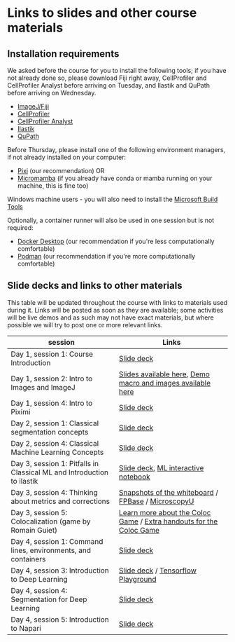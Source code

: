 # Links to slides and other course materials

<!---
Please take our [post-course survey!](https://forms.gle/6BxGjwLDeSf7q47aA)
--->

## Installation requirements

We asked before the course for you to install the following tools; if you have not already done so, please download Fiji right away, CellProfiler and CellProfiler Analyst before arriving on Tuesday, and Ilastik and QuPath before arriving on Wednesday.

- [ImageJ/Fiji](https://fiji.sc/)
- [CellProfiler](https://cellprofiler.org/)
- [CellProfiler Analyst](https://cellprofileranalyst.org/)
- [Ilastik](https://www.ilastik.org/)
- [QuPath](https://qupath.github.io/)

Before Thursday, please install one of the following environment managers, if not already installed on your computer:
- [Pixi](https://pixi.sh/dev/installation/) (our recommendation) OR
- [Micromamba](https://mamba.readthedocs.io/en/latest/installation/micromamba-installation.html#automatic-install) (if you already have conda or mamba running on your machine, this is fine too)

Windows machine users -  you will also need to install the [Microsoft Build Tools](visualstudio.microsoft.com/visual-cpp-build-tools)

Optionally, a container runner will also be used in one session but is not required:
- [Docker Desktop](https://www.docker.com/products/docker-desktop/) (our recommendation if you're less computationally comfortable)
- [Podman](https://podman.io/) (our recommendation if you're more computationally comfortable)

## Slide decks and links to other materials

This table will be updated throughout the course with links to materials used during it. Links will be posted as soon as they are available; some activities will be live demos and as such may not have exact materials, but where possible we will try to post one or more relevant links.


| session | Links |
|----------|-------|
|Day 1, session 1: Course Introduction | [Slide deck](https://docs.google.com/presentation/d/17liBlM8oJoWhG0i_Z8KakW8RXjOD_wrkAtbTTt1qkEY/edit?usp=sharing)|
|Day 1, session 2: Intro to Images and ImageJ | [Slides available here](https://docs.google.com/presentation/d/186pZXoL_ledGe-Gh1-n-6X5cP7sslOYAlcRlkrjPrw8/edit?usp=drive_link), [Demo macro and images available here](https://drive.google.com/drive/folders/1BV7IOCwVzAceacBQl-WKrXpzETakxt_M)| 
|Day 1, session 4: Intro to Piximi| [Slide deck](https://docs.google.com/presentation/d/1jJLj5Vk2_uBtDhMFKgMgT8zpr57pOOUlpkIf5Bz40zE/edit?usp=sharing)|
|Day 2, session 1: Classical segmentation concepts | [Slide deck](https://docs.google.com/presentation/d/1CDie17DZFJwHwfSCKyvUchGZ3lcF4Aa88IdESXeIkaw/edit?slide=id.g372eaedf953_0_104#slide=id.g372eaedf953_0_104)|
|Day 2, session 4: Classical Machine Learning Concepts | [Slide deck](https://docs.google.com/presentation/d/1z8YbI7mHEITIynBhyWxE9ZpU8KB7UxkUF5p3ly6ZzYU/edit?slide=id.p#slide=id.p)|
|Day 3, session 1: Pitfalls in Classical ML and Introduction to ilastik | [Slide deck](https://docs.google.com/presentation/d/1pEwc-odMk9q0byzv1gghN9YH0V1lAK0errcTvGs3nFM/edit?usp=sharing), [ML interactive notebook](https://ciminilab.github.io/developing-intuitions/apps/Machine_Learning_Intutions.html)|
|Day 3, session 4: Thinking about metrics and corrections |[Snapshots of the whiteboard](https://docs.google.com/presentation/d/1GBiOIuDUssdAfemffNrkGqXjReYmOLj9zEvXPnw56rM/edit?usp=sharing) / [FPBase](https://www.fpbase.org/) / [MicroscopyU](https://www.microscopyu.com/) |
|Day 3, session 5: Colocalization (game by Romain Guiet) | [Learn more about the Coloc Game](https://focalplane.biologists.com/2024/10/20/teaching-co-localisation-analysis-from-lecture-to-leisure/) / [Extra handouts for the Coloc Game](https://drive.google.com/drive/folders/1SwBBbCgHNp4qB0qG6uhmk-P0QxB34qKv?usp=drive_link)|
|Day 4, session 1: Command lines, environments, and containers | [Slide deck](https://docs.google.com/presentation/d/1XhyfhpymUa3scRyj8g3CuJmmYCKRtsgy77YncfvGrRA/edit?usp=sharing)|
|Day 4, session 3: Introduction to Deep Learning | [Slide deck](https://docs.google.com/presentation/d/1W4GB4qLdBknFfvU9scJTma2BpWOvo-s3fMdhlRUvkKI/edit?usp=sharing) / [Tensorflow Playground](https://playground.tensorflow.org/)|
|Day 4, session 4: Segmentation for Deep Learning | [Slide deck](https://docs.google.com/presentation/d/1uyMqr9h6g27746C9KOEzN_PZ2RquZFHq0-o0k-BSFpo/edit?usp=sharing)|
|Day 4, session 5: Introduction to Napari | [Slide deck](https://docs.google.com/presentation/d/1wwY9B_wC2Ndtknunf2nFdw_s7tFvpwZ8CHUzZE9rNx8/edit?usp=sharing)|

<!---
|Day 5, session 1: Introduction to Cellpose | Coming soon!|
|Day 5, session 2: Train your own Cellpose models | Coming soon!|
|Day 5, session 3: Community Resources | Coming soon!|
--->